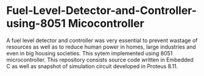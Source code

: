 # Fuel-Level-Detector-and-Controller-using-8051 Micocontroller
A fuel level detector and controller was very essential to prevent wastage of resources as well as to reduce human power in homes, large industries and even in big housing societies. This sytem implemented using 8051 microcontroller. This repository consists source code written in Embedded C as well as snapshot of simulation circuit developed in Proteus 8.11.  
